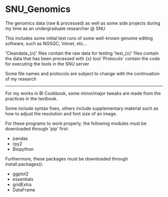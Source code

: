 # SNU_Genomics
The genomics data (raw & processed) as well as some side projects during my time as an undergraduate researcher @ SNU

This includes some initial test runs of some well-known genome editing software, such as NGSQC, Velvet, etc...

'Cleandata_{n}' files contain the raw data for testing
'test_{x}' files contain the data that has been processed with {x} tool
'Protocols' contain the code for executing the tools in the SNU server

Some file names and protocols are subject to change with the continuation of my research


-----------------------------------------------------------------------------------------------------------------------------


For my works in BI Cookbook, some minor/major tweaks are made from the practices in the textbook.

Some include syntax fixes, others include supplementary material such as how to adjust the resolution and font size of an image.

For these programs to work properly, the following modules must be downloaded through 'pip' first:
- pandas
- rpy2
- Biopython

Furthermore, these packages must be downloaded through install.packages():
- ggplot2
- essentials
- gridExtra
- DataFrame
